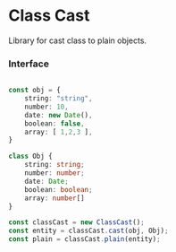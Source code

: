 # Class Cast

Library for cast class to plain objects.

### Interface

```typescript

const obj = {
    string: "string",
    number: 10,
    date: new Date(),
    boolean: false,
    array: [ 1,2,3 ],
}

class Obj {
    string: string;
    number: number;
    date: Date;
    boolean: boolean;
    array: number[]
}

const classCast = new ClassCast();
const entity = classCast.cast(obj, Obj);
const plain = classCast.plain(entity);

```
